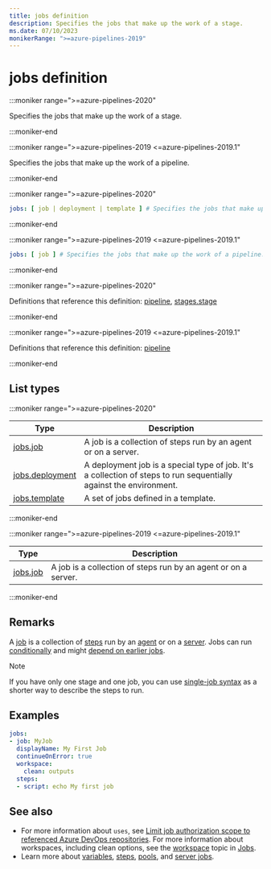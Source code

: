 ```yaml
---
title: jobs definition
description: Specifies the jobs that make up the work of a stage.
ms.date: 07/10/2023
monikerRange: ">=azure-pipelines-2019"
---
```


# jobs definition

<!-- :::description::: -->
:::moniker range=">=azure-pipelines-2020"

<!-- :::editable-content name="description"::: -->
Specifies the jobs that make up the work of a stage.
<!-- :::editable-content-end::: -->

:::moniker-end

:::moniker range=">=azure-pipelines-2019 <=azure-pipelines-2019.1"

<!-- :::editable-content name="description"::: -->
Specifies the jobs that make up the work of a pipeline.
<!-- :::editable-content-end::: -->

:::moniker-end
<!-- :::description-end::: -->

<!-- :::syntax::: -->
:::moniker range=">=azure-pipelines-2020"

```yaml
jobs: [ job | deployment | template ] # Specifies the jobs that make up the work of a stage.
```

:::moniker-end

:::moniker range=">=azure-pipelines-2019 <=azure-pipelines-2019.1"

```yaml
jobs: [ job ] # Specifies the jobs that make up the work of a pipeline.
```

:::moniker-end
<!-- :::syntax-end::: -->

<!-- :::parents::: -->
:::moniker range=">=azure-pipelines-2020"

Definitions that reference this definition: [pipeline](pipeline.md), [stages.stage](stages-stage.md)

:::moniker-end

:::moniker range=">=azure-pipelines-2019 <=azure-pipelines-2019.1"

Definitions that reference this definition: [pipeline](pipeline.md)

:::moniker-end
<!-- :::parents-end::: -->

## List types

<!-- :::list-types::: -->
:::moniker range=">=azure-pipelines-2020"

| Type | Description |
|---|---|
| [jobs.job](jobs-job.md) | A job is a collection of steps run by an agent or on a server. |
| [jobs.deployment](jobs-deployment.md) | A deployment job is a special type of job. It's a collection of steps to run sequentially against the environment. |
| [jobs.template](jobs-template.md) | A set of jobs defined in a template. |

:::moniker-end

:::moniker range=">=azure-pipelines-2019 <=azure-pipelines-2019.1"

| Type | Description |
|---|---|
| [jobs.job](jobs-job.md) | A job is a collection of steps run by an agent or on a server. |

:::moniker-end
<!-- :::list-types-end::: -->

<!-- :::remarks::: -->
<!-- :::editable-content name="remarks"::: -->
## Remarks

A [job](/azure/devops/pipelines/process/phases) is a collection of [steps](steps.md) run by an [agent](/azure/devops/pipelines/agents/agents) or on a [server](/azure/devops/pipelines/process/phases#server-jobs). Jobs can run [conditionally](/azure/devops/pipelines/process/phases#conditions) and  might [depend on earlier jobs](/azure/devops/pipelines/process/phases#dependencies).

> [!NOTE]
> If you have only one stage and one job, you can use [single-job syntax](/azure/devops/pipelines/process/phases) as a shorter way to describe the steps to run.
<!-- :::editable-content-end::: -->
<!-- :::remarks-end::: -->

<!-- :::examples::: -->
<!-- :::editable-content name="examples"::: -->
## Examples

```yaml
jobs:
- job: MyJob
  displayName: My First Job
  continueOnError: true
  workspace:
    clean: outputs
  steps:
  - script: echo My first job
```
<!-- :::editable-content-end::: -->
<!-- :::examples-end::: -->

<!-- :::see-also::: -->
<!-- :::editable-content name="seeAlso"::: -->
## See also

- For more information about `uses`, see [Limit job authorization scope to referenced Azure DevOps repositories](/azure/devops/pipelines/repos/azure-repos-git#limit-job-authorization-scope-to-referenced-azure-devops-repositories). For more information about workspaces, including clean options, see the [workspace](/azure/devops/pipelines/process/phases#workspace) topic in [Jobs](/azure/devops/pipelines/process/phases).
- Learn more about [variables](/azure/devops/pipelines/process/variables), [steps](steps.md), [pools](pool.md), and [server jobs](/azure/devops/pipelines/process/phases#server).
<!-- :::editable-content-end::: -->
<!-- :::see-also-end::: -->